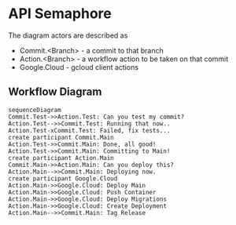 # API Semaphore

The diagram actors are described as

- Commit.\<Branch\> - a commit to that branch
- Action.\<Branch\> - a workflow action to be taken on that commit
- Google.Cloud - gcloud client actions

## Workflow Diagram

```mermaid
sequenceDiagram
Commit.Test->>Action.Test: Can you test my commit?
Action.Test-->>Commit.Test: Running that now..
Action.Test-xCommit.Test: Failed, fix tests...
create participant Commit.Main
Action.Test->>Commit.Main: Done, all good!
Action.Test->>Commit.Main: Committing to Main!
create participant Action.Main
Commit.Main->>Action.Main: Can you deploy this?
Action.Main-->>Commit.Main: Deploying now.
create participant Google.Cloud
Action.Main->>Google.Cloud: Deploy Main
Action.Main->>Google.Cloud: Push Container
Action.Main->>Google.Cloud: Deploy Migrations
Action.Main->>Google.Cloud: Create Deployment
Action.Main-->>Commit.Main: Tag Release
```

